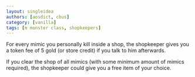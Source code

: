 ```yaml
---
layout: singleidea
authors: [aosdict, cbus]
category: [vanilla]
tags: [m monster class, shopkeepers]
---
```

For every mimic you personally kill inside a shop, the shopkeeper gives you a
token fee of 5 gold (or store credit) if you talk to him afterwards.

If you clear the shop of all mimics (with some minimum amount of mimics
required), the shopkeeper could give you a free item of your choice.
